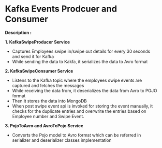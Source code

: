# Kafka Events Prodcuer and Consumer

**Description :**

**1. **KafkaSwipeProducer Service****
  - Captures Employees swipe in/swipe out details for every 30 seconds and send it for Kafka
  - While sending the data to Kakfa, it serializes the data to Avro format

**2. KafkaSwipeConsumer Service**
  - Listens to the Kafka topic where the employees swipe events are captured and fetches the messages
  - While receiving the data from, it deserializes the data from Avro to POJO format
  - Then it stores the data into MongoDB 
  - When post swipe event api is invoked for storing the event manually, it checks for the duplicate entries and overwrite the entries based on Employee number and Swipe Event.

**3. PojoToAvro and AvroToPojo Service**
  - Converts the Pojo model to Avro format which can be referred in serializer and deserializer classes implementation


